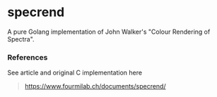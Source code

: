 # specrend

A pure Golang implementation of John Walker's "Colour Rendering of Spectra".

### References
See article and original C implementation here
>https://www.fourmilab.ch/documents/specrend/

